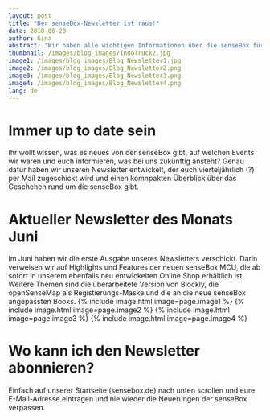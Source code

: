 ```yaml
---
layout: post
title: "Der senseBox-Newsletter ist raus!"
date: 2018-06-20
author: Gina
abstract: "Wir haben alle wichtigen Informationen über die senseBox für euch übersichtlich in unserem Newsletter zusammengefasst."
thumbnail: /images/blog_images/InnoTruck2.jpg
image1: /images/blog_images/Blog_Newsletter1.jpg
image2: /images/blog_images/Blog_Newsletter2.png
image3: /images/blog_images/Blog_Newsletter3.png
image4: /images/blog_images/Blog_Newsletter4.png
lang: de
---
```

Immer up to date sein
============
Ihr wollt wissen, was es neues von der senseBox gibt, auf welchen Events wir waren und euch informieren, was bei uns zukünftig ansteht? Genau dafür haben wir unseren Newsletter entwickelt, der euch vierteljährlich (?) per Mail zugeschickt wird und einen komnpakten Überblick über das Geschehen rund um die senseBox gibt.



Aktueller Newsletter des Monats Juni
============
Im Juni haben wir die erste Ausgabe unseres Newsletters verschickt. Darin verweisen wir auf Highlights und Features der neuen senseBox MCU, die ab sofort in unserem ebenfalls neu entwickelten Online Shop erhältlich ist. Weitere Themen sind die überarbeitete Version von Blockly, die openSenseMap als Registierungs-Maske und die an die neue senseBox angepassten Books. 
{% include image.html image=page.image1 %}
{% include image.html image=page.image2 %}
{% include image.html image=page.image3 %}
{% include image.html image=page.image4 %}


Wo kann ich den Newsletter abonnieren?
============
Einfach auf unserer Startseite (sensebox.de) nach unten scrollen und eure E-Mail-Adresse eintragen und nie wieder die Neuerungen der senseBox verpassen.
